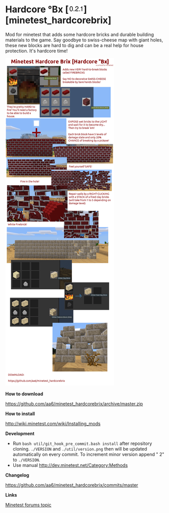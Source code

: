 Hardcore °Bx [![Version](/util/version.png)] [minetest_hardcorebrix] 
=====================

Mod for minetest that adds some hardcore bricks and durable building materials to the game. Say goodbye to swiss-cheese map with giant holes, these new blocks are hard to dig and can be a real help for house protection. It's hardcore time!

![Hardcore °Bx](/minetest_hardcorebrix_info.png?raw=true "Hardcore Brix mod info")

**How to download**

https://github.com/aa6/minetest_hardcorebrix/archive/master.zip

**How to install**

http://wiki.minetest.com/wiki/Installing_mods

**Development**

- Run `bash util/git_hook_pre_commit.bash install` after repository cloning. `./VERSION` and `./util/version.png` then will be updated automatically on every commit. To increment minor version append " 2" to `./VERSION`.
- Use manual http://dev.minetest.net/Category:Methods

**Changelog**

https://github.com/aa6/minetest_hardcorebrix/commits/master

**Links**

[Minetest forums topic](forum.minetest.net/viewtopic.php?f=11&t=9673)